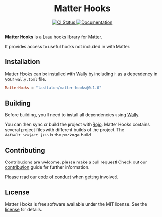 <div align="center">
	<h1>Matter Hooks</h1>
</div>
<div align="center">
	<a href="https://github.com/LastTalon/matter-hooks/actions/workflows/ci.yaml">
		<img src="https://github.com/LastTalon/matter-hooks/actions/workflows/ci.yaml/badge.svg" alt="CI Status">
	</a>
  	<a href="https://lasttalon.github.io/matter-hooks/">
		<img src="https://github.com/LastTalon/matter-hooks/actions/workflows/docs.yaml/badge.svg" alt="Documentation">
	</a>
</div>
<br>

**Matter Hooks** is a [Luau] hooks library for [Matter].

It provides access to useful hooks not included in with Matter.

[luau]: https://luau-lang.org/
[matter]: https://eryn.io/matter/

## Installation

Matter Hooks can be installed with [Wally] by including it as a dependency in
your `wally.toml` file.

```toml
MatterHooks = "lasttalon/matter-hooks@0.1.0"
```

## Building

Before building, you'll need to install all dependencies using [Wally].

You can then sync or build the project with [Rojo]. Matter Hooks contains
several project files with different builds of the project. The
`default.project.json` is the package build.

[rojo]: https://rojo.space/
[wally]: https://wally.run/

## Contributing

Contributions are welcome, please make a pull request! Check out our
[contribution] guide for further information.

Please read our [code of conduct] when getting involved.

[contribution]: CONTRIBUTING.md
[code of conduct]: CODE_OF_CONDUCT.md

## License

Matter Hooks is free software available under the MIT license. See the [license]
for details.

[license]: LICENSE.md
